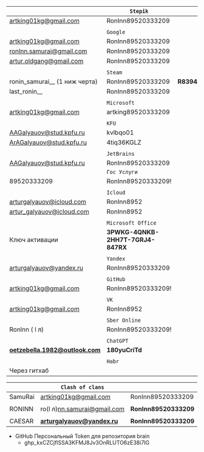 
|                                 | `Stepik`                          |            |     |
| ------------------------------- | --------------------------------- | ---------- | --- |
| artking01kg@gmail.com           | RonInn89520333209                 |            |     |
|                                 |                                   |            |     |
|                                 | `Google`                          |            |     |
| artking01kg@gmail.com           | RonInn89520333209                 |            |     |
| ronlnn.samurai@gmail.com        | RonInn89520333209                 |            |     |
| artur.oldgang@gmail.com         | RonInn89520333209                 |            |     |
|                                 |                                   |            |     |
|                                 | `Steam`                           |            |     |
| ronin_samurai__ (1 ниж черта)   | RonInn89520333209                 | **R83945** |     |
| last_ronin__                    | RonInn89520333209                 |            |     |
|                                 |                                   |            |     |
|                                 | `Microsoft`                       |            |     |
| artking01kg@gmail.com           | artking89520333209                |            |     |
|                                 |                                   |            |     |
|                                 | `KFU`                             |            |     |
| AAGalyauov@stud.kpfu.ru         | kvlbqo01                          |            |     |
| ArAGalyauov@stud.kpfu.ru        | 4tiq36KGLZ<br>                    |            |     |
|                                 |                                   |            |     |
|                                 | `JetBrains`                       |            |     |
| AAGalyauov@stud.kpfu.ru         | RonInn89520333209                 |            |     |
|                                 | `Гос Услуги`                      |            |     |
| 89520333209                     | RonInn89520333209!                |            |     |
|                                 |                                   |            |     |
|                                 | `Icloud`                          |            |     |
| arturgalyauov@icloud.com        | RonInn8952                        |            |     |
| artur_galyauov@icloud.com       | RonInn8952                        |            |     |
|                                 |                                   |            |     |
|                                 | `Microsoft Office`                |            |     |
| Ключ активации                  | **3PWKG-4QNKB-2HH7T-7GRJ4-847RX** |            |     |
|                                 |                                   |            |     |
|                                 | `Yandex`                          |            |     |
| arturgalyauov@yandex.ru         | RonInn89520333209                 |            |     |
|                                 |                                   |            |     |
|                                 | `GitHub`                          |            |     |
| artking01kg@gmail.com           | RonInn89520333209!                |            |     |
|                                 |                                   |            |     |
|                                 | `VK`                              |            |     |
| artking01kg@gmail.com           | RonInn8952                        |            |     |
|                                 |                                   |            |     |
|                                 | `Sber Online`                     |            |     |
| Ronlnn (  l л)                  | RonInn89520333209!                |            |     |
|                                 |                                   |            |     |
|                                 | `ChatGPT`                         |            |     |
| **oetzebella.1982@outlook.com** | **180yuCriTd**                    |            |     |
|                                 |                                   |            |     |
|                                 | `Habr`                            |            |     |
| Через гитхаб                    |                                   |            |     |

|         | `Clash of clans`                                              |                       |
| ------- | ------------------------------------------------------------- | --------------------- |
| SamuRai | artking01kg@gmail.com                                         | RonInn89520333209     |
|         |                                                               |                       |
| RONINN  | ro(l л)nn.samurai@gmail.com                                   | **RonInn89520333209** |
|         |                                                               |                       |
| CAESAR  | **[arturgalyauov@yandex.ru](mailto:arturgalyauov@yandex.ru)** | **RonInn89520333209** |

- GitHub Персональный Token для репозитория brain 
	- 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 

